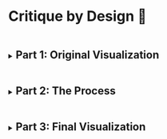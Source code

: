 # Critique by Design 🤔

<details>
<summary><h2 style="display:inline-block"> Part 1: Original Visualization</h2></summary>

  <p>This circle-packing diagram groups and counts a tabular dataset of <a href="https://www.uscis.gov/tools/reports-and-studies/h-1b-employer-data-hub?state=All&fy=4&naics=All&items_per_page=10&page=1" target="_blank" rel="noopener noreferrer">H‑1B employers from 2019 provided on USCIS.</a></p>
  <a href="https://observablehq.com/@d3/pack-rollup" target="_blank" rel="noopener noreferrer">
  <img src="https://miro.medium.com/max/875/1*eO2MtuHx0LWxexyTh583Cw.png" alt="Bad_Viz">
  </a>
  <p>When I first looked at this visualization my initial thought was "What is this? And my eyes hurt" This might be the best example of "TOO much data" in a visualization. There are too many circles which makes it difficult to read any labels that exist in the graph. What the circles represent is also unknown due to a lack of title. And how the size of each circle is determined is also unknown. But being a member of the audience that would benefit the most with the H-1B Employer Data, I thought I need to refine this graph into something more suitable and legible for the audience while also trying to deliver valuable insights that would be expected by them when they see a visualization on this subject.</p>
</details>

<details>
<summary><h2 style="display:inline-block"> Part 2: The Process</h2></summary>

  <u><h3 style="display:inline-block">Data:</h3></u>
  
  <p>The visualization I chose to critique utitlized the <a href="https://www.uscis.gov/tools/reports-and-studies/h-1b-employer-data-hub?state=All&fy=4&naics=All&items_per_page=10&page=1" target="_blank" rel="noopener noreferrer">H1-B Employer Hub Data 2019</a> from the official U.S. Citizenship and Immigration Services (<a href="https://www.uscis.gov/">USCIS</a>) site. Hence, making it even more important to be visualized effectively so as to deliver impactful insights.</p>
  
  <u><h3 style="display:inline-block">Critique:</h3></u>
  
  <p>As summarized above, it is not at all lucid what this graph wants to convey. Any person would have to spend a good 5 minutes to understand this visual (I know I did). And if any visualization requires more than a minute to understand what it wants to convey, there's not much use of the visual now is there? The lack of title, lack of legend, lack of colors, lack of the number of visas, lack of any information that would help me as an audience member to decode the goal of this graph makes me want to do a better job at graphing and displaying such important data to the core audience (which are majorly going to be students).<br>
    So when it comes to <b><i>Usefulness</i></b> and <b><i>Perceptibility</i></b>, the graph can be scord really less. While considering the <b><i>Completeness</i></b> of this visual, it might be <i>too</i> complete. The information is right, but the amount is not. Additionally,  context that’s needed to understand the information has not been provided either. <b><i>Truthfulness</i></b> of this visual is high, the data is accurate annd valid and every circle is accurately scaled. For obvious reasons, <b><i>Intuitiveness</i></b> and <b><i>Aesthetics</i></b> is ranked the lowest. <b><i>Engagement</i></b> is somewhere between "Distracts from data" and "Neutral". The graph does try to draw attention to the data, but the concentric circles also does tend to distract you.<br>
    Above all this, if any person having trypophobia was supposed to be a part of the audience, they would have a panic attack in a second of seeing this graph.
  </p> 
 
  <u><h3 style="display:inline-block">Sketching Solution:</h3></u>
  
  <p>
    <u><h4 style="display:inline-block">Sketch 1:</h4></u><br>
    My first sketch was to incorporate this data in a a more visually pleasing way. Hence, I chose a Treemap to show the same data, but it gives the user the control over how much they want to go in detail. It starts with the same broad subject, states, and then can be drilled down further to cities and then to the companies in those cities and get the number of visas as a popup for every step when hovered over it.
    
    <div class="flourish-embed flourish-hierarchy" data-src="visualisation/11239561"><script src="https://public.flourish.studio/resources/embed.js"></script></div>
  
  Even though this graph is a little less messier, my initial critique of too much data still exists along with the lack of clarity in the message to convey through this.
  <br>
    <u><h4 style="display:inline-block">Sketch 2:</h4></u><br>
    For my second draft I thought to visualize some more detailed data that I would like to see as a user. I decided to graph a couple of bar charts.<br><br>
  <b>First: A bar chart that shows Top 3 cities of Top 5 states of highest H1-B sponsoring companies.</b>
  <img src="b1.PNG" alt="Bar-1"><br>
  This bar chart is color grouped by state to show relevance between the graphs. It is simpler to understand as compared to the treemap and gives a overview of the important information an audience maybe interested in.<br>
  <b>Second: A bar chart that shows Top 10 highest H1-B sponsoring companies</b>
  <div class="flourish-embed flourish-chart" data-src="visualisation/11239630"><script src="https://public.flourish.studio/resources/embed.js"></script></div>
  This bar chart shows the Top 10 companies that sponsor H1-B visas in the whole of U.S. This looks better than the previous graph and gives a good idea of the companies one should focus on.
  <br>
  <u><h4 style="display:inline-block">Sketch 3:</h4></u><br><br>
  <b>Second: A  Word Cloud that shows Top 100 cities</b>
  For this sketch, I decided to focus on the  cities that had the highest H-1B sponsoring companies.
  <div class="flourish-embed" data-src="visualisation/11239107"><script src="https://public.flourish.studio/resources/embed.js"></script></div>
  This graph grabs the attention of the users to the various cities consisting of such companies. This is especially useful if the user wants to know which city location they would like to move to.
  </p>
  
  <u><h3 style="display:inline-block">Testing:</h3></u>
  <p>
  For testing and acquiring feedback for my sketches, I asked 2 people the exact same questions and recorded them using a voice recorder with their permission. Following is the tabulated transcript of their respective responses :
  <table>
  <tr>
    <th>Questions</th>
    <th>Student, Early 20s</th>
    <th>Adult, Late 20s</th>
  </tr>
  <tr>
    <td>What do you think the first graph is about?</td>
    <td>I don't know, It looks like some <i>mandala</i>.</td>
    <td>It is a circle packing graph, although not sure what is it about.</td>
  </tr>
  <tr>
    <td>Is the sketch 1 clearer than the original visual? Is there anything else that you would like to see in this graph?</td>
    <td>Oh, this is definitly better. This is the data of H-1B visas in U.S. Although, it is still congested and hard to read. You could reduce boxes.</td>
    <td>Hmm, it certainly looks better, but the quantity is still an issue here. If the city names are only going to be shown for some states, you would rather focus on those cities and states only.</td>
  </tr>
  <tr>
    <td>Any opinons on the bar graphs in Sketch 2? Are these conveying a strong enough goal to the audience?</td>
    <td>The bar 2 looks better than bar 1. It has only one color as compared to bar 1 and also targets the audience who are interested in knowing only the top companies. </td>
    <td>What is your goal? If it is the top companies, then yes. The bar 1 gives a rainbow effect and a legend is missing too. The bar 2 looks neat lthough the number of visas are missing.</td>
  </tr>
  <tr>
    <td>Look at Sketch 3, what does it tell you?</td>
    <td>100 cities. Although I won't be able to tell you where most of them are located in the U.S.</td>
    <td>The Top 100 cities. The word cloud is a nice way to emphasize some of the important cities, but not 100. There are too many words in this visual, and also too many colors.</td>
  </tr>
  <tr>
    <td>As an audience member, what insights would you like to get most importantly?</td>
    <td>Umm, states and number of visas would be nice to know. As an international student I would focus on States as a whole, I don't know all the cities here.</td>
    <td>All these insights were good and I would like to see any insight that you want to clearly convey. But you might want to consider using fewer colors in your final graph while keeping it minamilistic and clean. </td>
  </tr>
</table>
</p>
</details>

<details>
<summary><h2 style="display:inline-block"> Part 3: Final Visualization</h2></summary>
  <p>Taking all the informative feedbacks I got into account, I decided to focus my final visualization on a broader area. I chose to show the states and the total number of visas as two main points in the graph. I liked this approach because it would appeal to the international students more, since they are going to be majority of the audience. And keeping the students in mind, I decided to approach for the U.S. map as a chart to act as a visual aid to locate the states. I also incorporated fewer colors, and kept a linear scale ranging from purple to yellow to show the transition for every state, hence making it easy to detetct the top 3 states with highest H-1B visa sponsoring companies. The values can be seen when the mouse is hovered on the state. Along with this, I have added a search box to search the state name directly, if that is preferred by the user.<br>
<div class="flourish-embed flourish-map" data-src="visualisation/11236687"><script src="https://public.flourish.studio/resources/embed.js"></script></div>
  </p></details>

